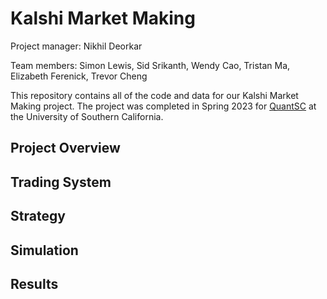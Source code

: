 
# Kalshi Market Making

Project manager: Nikhil Deorkar

Team members: Simon Lewis, Sid Srikanth, Wendy Cao, Tristan Ma, Elizabeth Ferenick, Trevor Cheng

This repository contains all of the code and data for our Kalshi Market Making project. The project was completed in Spring 2023 for [QuantSC](https://quantsc.org/) at the University of Southern California.

## Project Overview

## Trading System

## Strategy

## Simulation

## Results